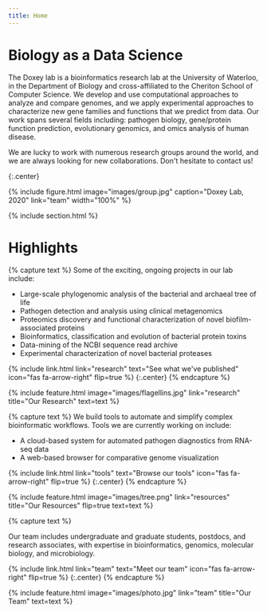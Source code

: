 ```yaml
---
title: Home
---
```


# Biology as a Data Science

The Doxey lab is a bioinformatics research lab at the University of Waterloo, in the Department of Biology and cross-affiliated to the Cheriton School of Computer Science. We develop and use <bf>computational</bf> approaches to analyze and compare genomes, and we apply <bf>experimental</bf> approaches to characterize new gene families and functions that we predict from data. Our work spans several fields including: pathogen biology, gene/protein function prediction, evolutionary genomics, and omics analysis of human disease.

We are lucky to work with numerous research groups around the world, and we are always looking for new collaborations. Don't hesitate to contact us!

{:.center}

{%
  include figure.html
  image="images/group.jpg"
  caption="Doxey Lab, 2020"
  link="team"
  width="100%"
%}

{% include section.html %}

# Highlights

{% capture text %}
Some of the exciting, ongoing projects in our lab include:

* Large-scale phylogenomic analysis of the bacterial and archaeal tree of life
* Pathogen detection and analysis using clinical metagenomics
* Proteomics discovery and functional characterization of novel biofilm-associated proteins
* Bioinformatics, classification and evolution of bacterial protein toxins
* Data-mining of the NCBI sequence read archive
* Experimental characterization of novel bacterial proteases

{%
  include link.html
  link="research"
  text="See what we've published"
  icon="fas fa-arrow-right"
  flip=true
%}
{:.center}
{% endcapture %}

{%
  include feature.html
  image="images/flagellins.jpg"
  link="research"
  title="Our Research"
  text=text
%}

{% capture text %}
We build tools to automate and simplify complex bioinformatic workflows. Tools we are currently working on include:

* A cloud-based system for automated pathogen diagnostics from RNA-seq data
* A web-based browser for comparative genome visualization

{%
  include link.html
  link="tools"
  text="Browse our tools"
  icon="fas fa-arrow-right"
  flip=true
%}
{:.center}
{% endcapture %}

{%
  include feature.html
  image="images/tree.png"
  link="resources"
  title="Our Resources"
  flip=true
  text=text
%}

{% capture text %}

Our team includes undergraduate and graduate students, postdocs, and research associates, with expertise in bioinformatics, genomics, molecular biology, and microbiology.

{%
  include link.html
  link="team"
  text="Meet our team"
  icon="fas fa-arrow-right"
  flip=true
%}
{:.center}
{% endcapture %}

{%
  include feature.html
  image="images/photo.jpg"
  link="team"
  title="Our Team"
  text=text
%}


